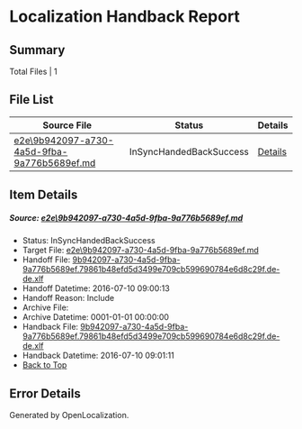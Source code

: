 # <a name='report-top'></a> Localization Handback Report

## Summary
 Total Files | 1

## File List
 Source File | Status | Details 
 ----------- | ------ | ------- 
 [e2e\9b942097-a730-4a5d-9fba-9a776b5689ef.md](https://github.com/OpenLocalizationTestOrg/oltest/blob/5438145409de993fb2bccce9f996fe3380bef093/e2e/9b942097-a730-4a5d-9fba-9a776b5689ef.md) | InSyncHandedBackSuccess | [Details](#6db9dcb65849fb9d872ffb0e23523cc8126998925)

## Item Details
##### <a name='6db9dcb65849fb9d872ffb0e23523cc8126998925'></a> Source: [e2e\9b942097-a730-4a5d-9fba-9a776b5689ef.md](https://github.com/OpenLocalizationTestOrg/oltest/blob/5438145409de993fb2bccce9f996fe3380bef093/e2e/9b942097-a730-4a5d-9fba-9a776b5689ef.md)
* Status: InSyncHandedBackSuccess
* Target File: [e2e\9b942097-a730-4a5d-9fba-9a776b5689ef.md](https://github.com/OpenLocalizationTestOrg/oltest-dede-fly/blob/10617d9cee5f30f205b619e1669cd151716a48f4/e2e/9b942097-a730-4a5d-9fba-9a776b5689ef.md)
* Handoff File: [9b942097-a730-4a5d-9fba-9a776b5689ef.79861b48efd5d3499e709cb599690784e6d8c29f.de-de.xlf](https://github.com/OpenLocalizationTestOrg/olhandoff-e2e/blob/9ec4a69548683a9fc105bea2ebac0985154dd181/ol-handoff/OpenLocalizationTestOrg/oltest-dede-fly/ci/ht/9b942097-a730-4a5d-9fba-9a776b5689ef.79861b48efd5d3499e709cb599690784e6d8c29f.de-de.xlf)
* Handoff Datetime: 2016-07-10 09:00:13
* Handoff Reason: Include
* Archive File: 
* Archive Datetime: 0001-01-01 00:00:00
* Handback File: [9b942097-a730-4a5d-9fba-9a776b5689ef.79861b48efd5d3499e709cb599690784e6d8c29f.de-de.xlf](https://github.com/OpenLocalizationTestOrg/olhandback-e2e/blob/0aa7fa14e0fd74a4f66aee43c1fce019f268baf4/ol-handback/OpenLocalizationTestOrg/oltest-dede-fly/ci/ht/9b942097-a730-4a5d-9fba-9a776b5689ef.79861b48efd5d3499e709cb599690784e6d8c29f.de-de.xlf)
* Handback Datetime: 2016-07-10 09:01:11
* [Back to Top](#report-top)


## Error Details

Generated by OpenLocalization.
